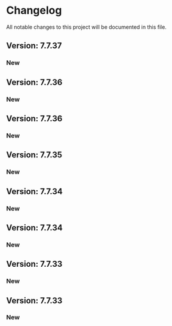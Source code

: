 # Changelog

All notable changes to this project will be documented in this file.

## Version: 7.7.37

### New


## Version: 7.7.36

### New


## Version: 7.7.36

### New


## Version: 7.7.35

### New


## Version: 7.7.34

### New


## Version: 7.7.34

### New


## Version: 7.7.33

### New


## Version: 7.7.33

### New
